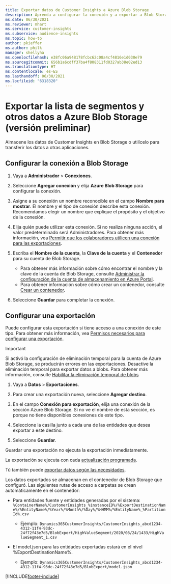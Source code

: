 ```yaml
---
title: Exportar datos de Customer Insights a Azure Blob Storage
description: Aprenda a configurar la conexión y a exportar a Blob Storage.
ms.date: 06/30/2021
ms.reviewer: mhart
ms.service: customer-insights
ms.subservice: audience-insights
ms.topic: how-to
author: pkieffer
ms.author: philk
manager: shellyha
ms.openlocfilehash: e38fc06a948178fcbc62c08a4cf4816e1d030e79
ms.sourcegitcommit: 656b1a6cdff37ba4f808311fd0327ab38e02ed13
ms.translationtype: HT
ms.contentlocale: es-ES
ms.lasthandoff: 06/30/2021
ms.locfileid: "6318320"
---
```

# <a name="export-segment-list-and-other-data-to-azure-blob-storage-preview"></a>Exportar la lista de segmentos y otros datos a Azure Blob Storage (versión preliminar)

Almacene los datos de Customer Insights en Blob Storage o utilícelo para transferir los datos a otras aplicaciones.

## <a name="set-up-the-connection-to-blob-storage"></a>Configurar la conexión a Blob Storage

1. Vaya a **Administrador** > **Conexiones**.

1. Seleccione **Agregar conexión** y elija **Azure Blob Storage** para configurar la conexión.

1. Asigne a su conexión un nombre reconocible en el campo **Nombre para mostrar**. El nombre y el tipo de conexión describe esta conexión. Recomendamos elegir un nombre que explique el propósito y el objetivo de la conexión.

1. Elija quién puede utilizar esta conexión. Si no realiza ninguna acción, el valor predeterminado será Administradores. Para obtener más información, vea [Permitir que los colaboradores utilicen una conexión para las exportaciones](connections.md#allow-contributors-to-use-a-connection-for-exports).

1. Escriba el **Nombre de la cuenta**, la **Clave de la cuenta** y el **Contenedor** para su cuenta de Blob Storage.
    - Para obtener más información sobre cómo encontrar el nombre y la clave de la cuenta de Blob Storage, consulte [Administrar la configuración de la cuenta de almacenamiento en Azure Portal](/azure/storage/common/storage-account-manage).
    - Para obtener información sobre cómo crear un contenedor, consulte [Crear un contenedor](/azure/storage/blobs/storage-quickstart-blobs-portal#create-a-container).

1. Seleccione **Guardar** para completar la conexión. 

## <a name="configure-an-export"></a>Configurar una exportación

Puede configurar esta exportación si tiene acceso a una conexión de este tipo. Para obtener más información, vea [Permisos necesarios para configurar una exportación](export-destinations.md#set-up-a-new-export).

> [!IMPORTANT]
> Si activó la configuración de eliminación temporal para la cuenta de Azure Blob Storage, se producirán errores en las exportaciones. Desactive la eliminación temporal para exportar datos a blobs. Para obtener más información, consulte [Habilitar la eliminación temporal de blobs](/azure/storage/blobs/soft-delete-blob-enable.md)

1. Vaya a **Datos** > **Exportaciones**.

1. Para crear una exportación nueva, seleccione **Agregar destino**.

1. En el campo **Conexión para exportación**, elija una conexión de la sección Azure Blob Storage. Si no ve el nombre de esta sección, es porque no tiene disponibles conexiones de este tipo.

1. Seleccione la casilla junto a cada una de las entidades que desea exportar a este destino.

1. Seleccione **Guardar**.

Guardar una exportación no ejecuta la exportación inmediatamente.

La exportación se ejecuta con cada [actualización programada](system.md#schedule-tab).     

Tú también puede [exportar datos según las necesidades](export-destinations.md#run-exports-on-demand). 

Los datos exportados se almacenan en el contenedor de Blob Storage que configuró. Las siguientes rutas de acceso a carpetas se crean automáticamente en el contenedor:

- Para entidades fuente y entidades generadas por el sistema:   
  `%ContainerName%/CustomerInsights_%instanceID%/%ExportDestinationName%/%EntityName%/%Year%/%Month%/%Day%/%HHMM%/%EntityName%_%PartitionId%.csv`  
  - Ejemplo: `Dynamics365CustomerInsights/CustomerInsights_abcd1234-4312-11f4-93dc-24f72f43e7d5/BlobExport/HighValueSegment/2020/08/24/1433/HighValueSegment_1.csv`
 
- El model.json para las entidades exportadas estará en el nivel %ExportDestinationName%.  
  - Ejemplo: `Dynamics365CustomerInsights/CustomerInsights_abcd1234-4312-11f4-93dc-24f72f43e7d5/BlobExport/model.json`

[!INCLUDE[footer-include](../includes/footer-banner.md)]
